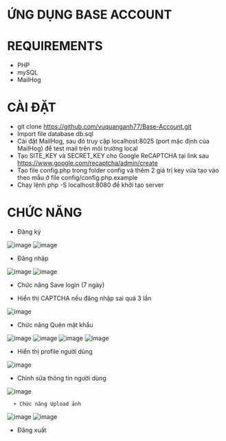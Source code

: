 # ỨNG DỤNG BASE ACCOUNT

# REQUIREMENTS
- PHP
- mySQL
- MailHog

# CÀI ĐẶT
- git clone https://github.com/vuquanganh77/Base-Account.git
- Import file database db.sql
- Cài đặt MailHog, sau đó truy cập localhost:8025 (port mặc định của MailHog) để test mail trên môi trường local
- Tạo SITE_KEY và SECRET_KEY cho Google ReCAPTCHA tại link sau https://www.google.com/recaptcha/admin/create
- Tạo file config.php trong folder config và thêm 2 giá trị key vừa tạo vào theo mẫu ở file config/config.php.example
- Chạy lệnh php -S localhost:8080 để khởi tạo server

# CHỨC NĂNG
- Đăng ký
  
![image](https://github.com/vuquanganh77/Base-Account/assets/55951091/1132ee3f-2ab9-4721-86f5-3a96517ecff0)
![image](https://github.com/vuquanganh77/Base-Account/assets/55951091/91db2af2-f984-4ebb-a788-c26e9d7f6841)

- Đăng nhập
  
![image](https://github.com/vuquanganh77/Base-Account/assets/55951091/3b77b84d-2c62-49fa-96fb-d56396c9e374)
![image](https://github.com/vuquanganh77/Base-Account/assets/55951091/26ec6d79-416b-4089-ba43-4bf6b7d4d58f)

- Chức năng Save login (7 ngày)

- Hiển thị CAPTCHA nếu đăng nhập sai quá 3 lần
  
![image](https://github.com/vuquanganh77/Base-Account/assets/55951091/ef052751-2ff8-41cd-b2b1-93c992261314)

- Chức năng Quên mật khẩu
  
![image](https://github.com/vuquanganh77/Base-Account/assets/55951091/49dd7a13-06dc-4fff-8c64-37a80b6de355)
![image](https://github.com/vuquanganh77/Base-Account/assets/55951091/4de4fad4-f9c4-46ca-9722-72428c5be8e3)
![image](https://github.com/vuquanganh77/Base-Account/assets/55951091/ad9b31b3-e211-4a91-a81e-46f23666dc9c)
![image](https://github.com/vuquanganh77/Base-Account/assets/55951091/24e2eae3-0709-4486-a16d-7367d289f621)


- Hiển thị profile người dùng
  
![image](https://github.com/vuquanganh77/Base-Account/assets/55951091/d22616ed-ef76-4ae3-acf5-e05dc2b3934f)

- Chỉnh sửa thông tin người dùng
  
![image](https://github.com/vuquanganh77/Base-Account/assets/55951091/119bdc6e-ec89-4bbc-a2fb-c0c32904c82c)

      + Chức năng Upload ảnh
  
  ![image](https://github.com/vuquanganh77/Base-Account/assets/55951091/64da2656-5d37-4769-ae82-3ea49cbda0e2)
  ![image](https://github.com/vuquanganh77/Base-Account/assets/55951091/edf373d5-2d49-4029-bfb9-567e3b668c01)

- Đăng xuất
